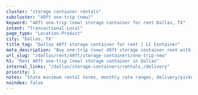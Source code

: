 ```yaml
---
cluster: "storage container rentals"
subcluster: "40ft one-trip (new)"
keyword: "40ft one-trip (new) storage container for rent Dallas, TX"
intent: "Transactional-Local"
page_type: "Location-Product"
city: "Dallas, TX"
title_tag: "Dallas 40ft storage container for rent | LC Container"
meta_description: "Buy one-trip (new) 40ft storage container rent with local delivery in Dallas, TX. LC Container — local Since 2003. Request a fast quote today."
url_slug: "/dallas/rent/40ft/storage-containers/one-trip-new"
h1: "Rent 40ft one-trip (new) storage container in Dallas"
internal_links: "/dallas/storage-containers/rentals,/delivery"
priority: 1
notes: "State minimum rental terms, monthly rate ranges, delivery/pickup fees, service area."
noindex: false
---
```


<!-- TODO: Add unique city/inventory copy, images, and internal links here. -->
